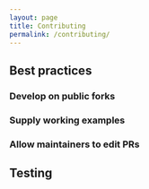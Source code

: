```yaml
---
layout: page
title: Contributing
permalink: /contributing/
---
```


## Best practices

### Develop on public forks

### Supply working examples

### Allow maintainers to edit PRs

## Testing 
